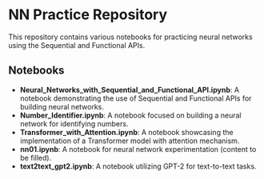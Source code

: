 # NN Practice Repository

This repository contains various notebooks for practicing neural networks using the Sequential and Functional APIs.

## Notebooks

- **Neural_Networks_with_Sequential_and_Functional_API.ipynb**: A notebook demonstrating the use of Sequential and Functional APIs for building neural networks.
- **Number_Identifier.ipynb**: A notebook focused on building a neural network for identifying numbers.
- **Transformer_with_Attention.ipynb**: A notebook showcasing the implementation of a Transformer model with attention mechanism.
- **nn01.ipynb**: A notebook for neural network experimentation (content to be filled).
- **text2text_gpt2.ipynb**: A notebook utilizing GPT-2 for text-to-text tasks.
